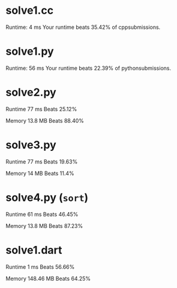 # solve1.cc

Runtime: 4 ms Your runtime beats 35.42% of cppsubmissions.

# solve1.py

Runtime: 56 ms Your runtime beats 22.39% of pythonsubmissions.

# solve2.py

Runtime 77 ms Beats 25.12%

Memory 13.8 MB Beats 88.40%

# solve3.py

Runtime 77 ms Beats 19.63%

Memory 14 MB Beats 11.4%

# solve4.py (`sort`)

Runtime 61 ms Beats 46.45%

Memory 13.8 MB Beats 87.23%

# solve1.dart

Runtime 1 ms Beats 56.66%

Memory 148.46 MB Beats 64.25%

